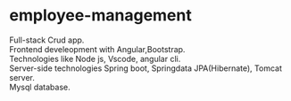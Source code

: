 # employee-management
Full-stack Crud app. <br>
Frontend develeopment with Angular,Bootstrap.<br>
Technologies like Node js, Vscode, angular cli.<br>
Server-side technologies Spring boot, Springdata JPA(Hibernate), Tomcat server.<br>
Mysql database.<br>

